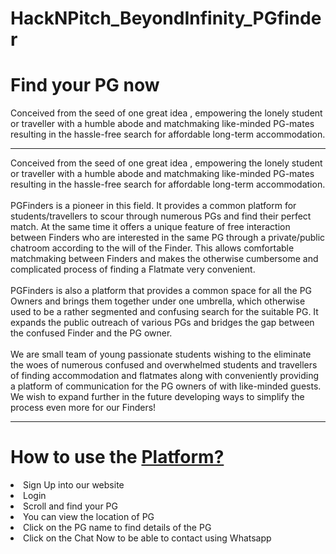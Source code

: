 # HackNPitch_BeyondInfinity_PGfinder
<h1 class="text-center">Find your PG now</h1>


<p class="lead"> Conceived from the seed of one great idea , empowering the lonely student or traveller with a humble abode and matchmaking like-minded PG-mates resulting in the hassle-free search for affordable long-term accommodation.</p>
            <hr class="my-4">
            <div>
                Conceived from the seed of one great idea , empowering the lonely student or traveller with a humble abode and matchmaking like-minded PG-mates resulting in the hassle-free search for affordable long-term accommodation.
            </div>
            <br>
            <div>
                PGFinders is a pioneer in this field. It provides a common platform for students/travellers to scour through numerous PGs and find their perfect match. At the same time it offers a unique feature of free interaction between Finders who are interested in the same PG through a private/public chatroom according to the will of the Finder. This allows comfortable matchmaking between Finders and makes the otherwise cumbersome and complicated process of finding a Flatmate very convenient.
            </div>
            <br>
            <div>
                PGFinders is also a platform that provides a common space for all the PG Owners and brings them together under one umbrella, which otherwise used to be a rather segmented and confusing search for the suitable PG. It expands the public outreach of various PGs and bridges the gap between the confused Finder and the PG owner.
            </div>
            <br>
            <div>
                We are small team of young passionate students wishing to the eliminate the woes of numerous confused and overwhelmed students and travellers of finding accommodation and flatmates along with conveniently providing a platform of communication for the PG owners of with like-minded guests. We wish to expand further in the future developing ways to simplify the process even more for our Finders!
            </div>
<hr class="my-4">
<h1 class="text-center">How to use the <a href="https://pgfinderbeyondinfinity.000webhostapp.com/" target="_blank" style="textColor:red">Platform?</a></h1>
            <li>Sign Up into our website</li>
            <li>Login</li>
            <li>Scroll and find your PG</li>
            <li>You can view the location of PG</li>
            <li>Click on the PG name to find details of the PG</li>
            <li>Click on the Chat Now to be able to contact using Whatsapp</li>

